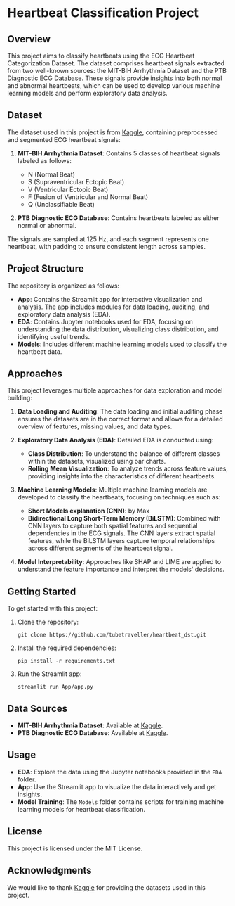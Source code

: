 # Heartbeat Classification Project

## Overview
This project aims to classify heartbeats using the ECG Heartbeat Categorization Dataset. The dataset comprises heartbeat signals extracted from two well-known sources: the MIT-BIH Arrhythmia Dataset and the PTB Diagnostic ECG Database. These signals provide insights into both normal and abnormal heartbeats, which can be used to develop various machine learning models and perform exploratory data analysis.

## Dataset
The dataset used in this project is from [Kaggle](https://www.kaggle.com/datasets/shayanfazeli/heartbeat?select=ptbdb_normal.csv), containing preprocessed and segmented ECG heartbeat signals:

1. **MIT-BIH Arrhythmia Dataset**: Contains 5 classes of heartbeat signals labeled as follows:
   - N (Normal Beat)
   - S (Supraventricular Ectopic Beat)
   - V (Ventricular Ectopic Beat)
   - F (Fusion of Ventricular and Normal Beat)
   - Q (Unclassifiable Beat)

2. **PTB Diagnostic ECG Database**: Contains heartbeats labeled as either normal or abnormal.

The signals are sampled at 125 Hz, and each segment represents one heartbeat, with padding to ensure consistent length across samples.

## Project Structure
The repository is organized as follows:

- **App**: Contains the Streamlit app for interactive visualization and analysis. The app includes modules for data loading, auditing, and exploratory data analysis (EDA).
- **EDA**: Contains Jupyter notebooks used for EDA, focusing on understanding the data distribution, visualizing class distribution, and identifying useful trends.
- **Models**: Includes different machine learning models used to classify the heartbeat data.

## Approaches
This project leverages multiple approaches for data exploration and model building:

1. **Data Loading and Auditing**: The data loading and initial auditing phase ensures the datasets are in the correct format and allows for a detailed overview of features, missing values, and data types.

2. **Exploratory Data Analysis (EDA)**: Detailed EDA is conducted using:
   - **Class Distribution**: To understand the balance of different classes within the datasets, visualized using bar charts.
   - **Rolling Mean Visualization**: To analyze trends across feature values, providing insights into the characteristics of different heartbeats.

3. **Machine Learning Models**: Multiple machine learning models are developed to classify the heartbeats, focusing on techniques such as:
   - **Short Models explanation (CNN)**: by Max  
   - **Bidirectional Long Short-Term Memory (BiLSTM)**: Combined with CNN layers to capture both spatial features and sequential dependencies in the ECG signals. The CNN layers extract spatial features, while the BiLSTM layers capture temporal relationships across different segments of the heartbeat signal. 
     
4. **Model Interpretability**: Approaches like SHAP and LIME are applied to understand the feature importance and interpret the models' decisions.

## Getting Started
To get started with this project:

1. Clone the repository:
   ```
   git clone https://github.com/tubetraveller/heartbeat_dst.git
   ```

2. Install the required dependencies:
   ```
   pip install -r requirements.txt
   ```

3. Run the Streamlit app:
   ```
   streamlit run App/app.py
   ```

## Data Sources
- **MIT-BIH Arrhythmia Dataset**: Available at [Kaggle](https://www.kaggle.com/datasets/shayanfazeli/heartbeat?select=ptbdb_normal.csv).
- **PTB Diagnostic ECG Database**: Available at [Kaggle](https://www.kaggle.com/datasets/shayanfazeli/heartbeat?select=ptbdb_normal.csv).

## Usage
- **EDA**: Explore the data using the Jupyter notebooks provided in the `EDA` folder.
- **App**: Use the Streamlit app to visualize the data interactively and get insights.
- **Model Training**: The `Models` folder contains scripts for training machine learning models for heartbeat classification.

## License
This project is licensed under the MIT License. 
## Acknowledgments
We would like to thank [Kaggle](https://www.kaggle.com) for providing the datasets used in this project.

